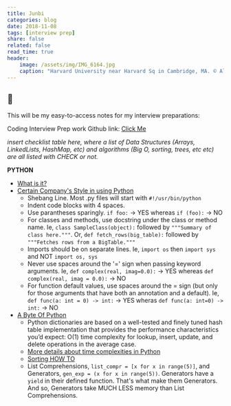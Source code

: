 ```yaml
---
title: Junbi
categories: blog
date: 2018-11-08
tags: [interview prep]
share: false
related: false
read_time: true
header:
    image: /assets/img/IMG_6164.jpg
    caption: "Harvard University near Harvard Sq in Cambridge, MA. © Alex Shoop"
---
```

## :snake:

This will be my easy-to-access notes for my interview preparations:

Coding Interview Prep work Github link: [Click Me](https://github.com/akshoop/CodeInterviewPrepRelated)

*insert checklist table here, where a list of Data Structures (Arrays, LinkedLists, HashMap, etc) and algorithms (Big O, sorting, trees, etc etc) are all listed with CHECK or not.*

**PYTHON**
- [What is it?](https://www.python.org/doc/essays/blurb/)
- [Certain Company's Style in using Python](https://github.com/google/styleguide/blob/gh-pages/pyguide.md)
    - Shebang Line. Most .py files will start with `#!/usr/bin/python`
    - Indent code blocks with 4 spaces.
    - Use parantheses sparingly. `if foo:` -> YES whereas `if (foo):` -> NO
    - For classes and methods, use docstring under the class or method name. Ie, `class SampleClass(object):` followed by `"""Summary of class here."""`. Or, `def fetch_rows(big_table):` followed by `"""Fetches rows from a BigTable."""`
    - Imports should be on separate lines. Ie, `import os` then `import sys` and NOT `import os, sys`
    - Never use spaces around the '=' sign when passing keyword arguments. Ie, `def complex(real, imag=0.0):` -> YES whereas `def complex(real, imag = 0.0):` -> NO
    - For function default values, use spaces around the = sign (but only for those arguments that have both an annotation and a default). Ie, `def func(a: int = 0) -> int:` -> YES wheras `def func(a: int=0) -> int:` -> NO
- [A Byte Of Python](https://python.swaroopch.com/)
    -  Python dictionaries are based on a well-tested and finely tuned hash table implementation that provides the performance characteristics you’d expect: O(1) time complexity for lookup, insert, update, and delete operations in the average case.
    - [More details about time complexities in Python](https://www.ics.uci.edu/~pattis/ICS-33/lectures/complexitypython.txt)
    - [Sorting HOW TO](https://docs.python.org/3/howto/sorting.html)
    - List Comprehensions, `list_compr = [x for x in range(5)]`, and Generators, `gen_exp = (x for x in range(5))`. Generators have a `yield` in their defined function. That's what make them Generators. And so, Generators take MUCH LESS memory than List Comprehensions.

    
